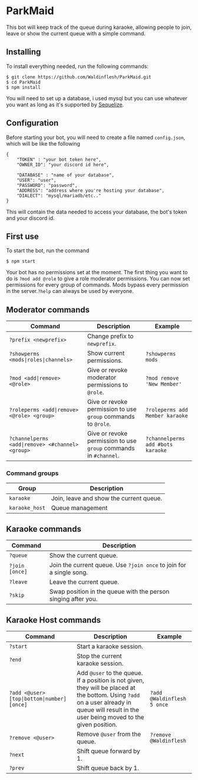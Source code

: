 # ParkMaid
This bot will keep track of the queue during karaoke, allowing people to join, leave or show the current queue with a simple command.

## Installing
To install everything needed, run the following commands:

    $ git clone https://github.com/Waldinflesh/ParkMaid.git
    $ cd ParkMaid
    $ npm install

You will need to set up a database, i used mysql but you can use whatever you want as long as it's supported by [Sequelize](https://sequelize.org/).

## Configuration
Before starting your bot, you will need to create a file named `config.json`, which will be like the following

    {
        "TOKEN" : "your bot token here",
        "OWNER_ID": "your discord id here",
    
        "DATABASE" : "name of your database",
        "USER": "user",
        "PASSWORD": "password",
        "ADDRESS": "address where you're hosting your database",
        "DIALECT": "mysql/mariadb/etc.."
    }

This will contain the data needed to access your database, the bot's token and your discord id.

## First use
To start the bot, run the command

    $ npm start

Your bot has no permissions set at the moment. The first thing you want to do is `?mod add @role` to give a role moderator permissions. You can now set permissions for every group of commands. Mods bypass every permission in the server.`?help` can always be used by everyone.

## Moderator commands
|Command|Description|Example|
|-------|-----------|-------|
|`?prefix <newprefix>`|Change prefix to `newprefix`.|
|`?showperms <mods\|roles\|channels>`|Show current permissions.|`?showperms mods`|
|`?mod <add\|remove> <@role>`|Give or revoke moderator permissions to `@role`.|`?mod remove 'New Member'`|
|`?roleperms <add\|remove> <@role> <group>`|Give or revoke permission to use `group` commands to `@role`.|`?roleperms add Member karaoke`|
|`?channelperms <add\|remove> <#channel> <group>`|Give or revoke permission to use `group` commands in `#channel`.|`?channelperms add #bots karaoke`|

### Command groups
|Group|Description|
|-|-|
|`karaoke`|Join, leave and show the current queue.|
|`karaoke_host`|Queue management|


## Karaoke commands
|Command|Description|
|-------|-----------|
|`?queue`|Show the current queue.|
|`?join [once]`|Join the current queue. Use `?join once` to join for a single song.|
|`?leave`|Leave the current queue.|
|`?skip`|Swap position in the queue with the person singing after you.|

## Karaoke Host commands
|Command|Description|Example|
|-|-|-|
|`?start`|Start a karaoke session.| |
|`?end`|Stop the current karaoke session.| |
|`?add <@user> [top\|bottom\|number] [once]`|Add `@user` to the queue. If a position is not given, they will be placed at the bottom. Using `?add` on a user already in queue will result in the user being moved to the given position.|`?add @Waldinflesh 5 once`|
|`?remove <@user>`|Remove `@user` from the queue.|`?remove @Waldinflesh`|
|`?next`|Shift queue forward by 1.|
|`?prev`|Shift queue back by 1.|